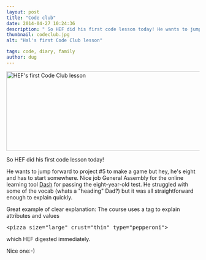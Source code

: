```yaml
---
layout: post
title: "Code club"
date: 2014-04-27 10:24:36
description: " So HEF did his first code lesson today! He wants to jump forward to project #5 to make a game but hey, he&#8217;s eight and has to start somewhere. Nice job General Assembly for the online learning tool Dash&#8230;"
thumbnail: codeclub.jpg
alt: "Hal's first Code Club lesson"

tags: code, diary, family
author: dug
---
```


<p><a href="http://donkeyontheedge.com/i/codeclub.jpg"><img alt="HEF's first Code Club lesson" src="http://donkeyontheedge.com/assets_c/2014/04/codeclub-thumb-580xauto-1659.jpg" width="580" height="208"  style="" /></a></p>

<p>So <span class="caps">HEF </span>did his first code lesson today! </p>

<p>He wants to jump forward to project #5 to make a game but hey, he's eight and has to start somewhere. Nice job General Assembly for the online learning tool <a href="https://dash.generalassemb.ly">Dash</a> for passing the eight-year-old test. He struggled with some of the vocab (whats a "heading" Dad?) but it was all straightforward enough to explain quickly. </p>

<p>Great example of clear explanation: The course uses a <pizza> tag to explain attributes and values </p>

<pre>&lt;pizza size=&quot;large&quot; crust=&quot;thin&quot; type=&quot;pepperoni&quot;&gt;</pre>

<p> which <span class="caps">HEF </span>digested immediately.</p>

<p>Nice one:-)</p>
